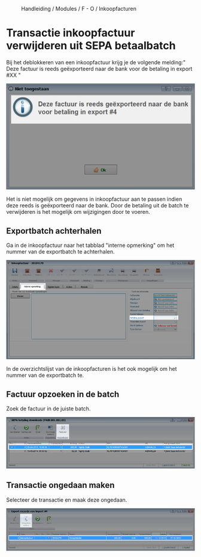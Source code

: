 
<properties>
	<page>
		<title>Betaalbatch ongedaan maken</title>
	</page>
	<menu>
		<position>Handleiding / Modules / F - O / Inkoopfacturen </position> 
		<title>Betaalbatch ongedaan maken</title>
	</menu>
</properties>

# Transactie inkoopfactuur verwijderen uit SEPA betaalbatch #

Bij het deblokkeren van een inkoopfactuur krijg je de volgende melding:" Deze factuur is reeds geëxporteerd naar de bank voor de betaling in export #XX "

![E-mailadres instellen bij e-mailsjabloon](images/deblokkeren-inkoopfactuur-bij-koppeling-met-betaalbatch.png)

<div class="info">
Het is niet mogelijk om gegevens in inkoopfactuur aan te passen indien deze reeds is geëxporteerd naar de bank. Door de betaling uit de batch te verwijderen is het mogelijk om wijzigingen door te voeren. 
</div>

## Exportbatch achterhalen ##

Ga in de inkoopfactuur naar het tabblad "interne opmerking" om het nummer van de exportbatch te achterhalen.

![E-mailadres instellen bij e-mailsjabloon](images/betaalbatch-achterhalen.png)


<div class="tip">
In de overzichtslijst van de inkoopfacturen is het ook mogelijk om het nummer van de exportbatch te.
</div>


## Factuur opzoeken in de batch ##

Zoek de factuur in de juiste batch.

![E-mailadres instellen bij e-mailsjabloon](images/factuur-opzoeken-in-batch.png)

## Transactie ongedaan maken ##

Selecteer de transactie en maak deze ongedaan.

![E-mailadres instellen bij e-mailsjabloon](images/factuur-ongedaan-maken-in-batch.png)